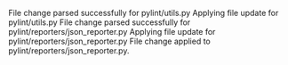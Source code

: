 File change parsed successfully for pylint/utils.py
Applying file update for pylint/utils.py
File change parsed successfully for pylint/reporters/json_reporter.py
Applying file update for pylint/reporters/json_reporter.py
File change applied to pylint/reporters/json_reporter.py.

